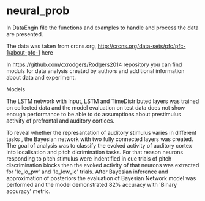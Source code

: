# neural_prob

In DataEngin file the functions and examples to handle and process the data are presented. 


The data was taken from crcns.org,  http://crcns.org/data-sets/pfc/pfc-1/about-pfc-1 here

In https://github.com/cxrodgers/Rodgers2014 repository you can find moduls for data analysis created by authors and additional information about data and experiment. 

Models 


The LSTM  network with Input, LSTM and TimeDistributed layers was trained on collected data and the model evaluation on test data does not show enough performance to be able to do assumptions about prestimulus activity of prefrontal and auditory cortices. 


To reveal whether the represantation of auditory stimulus varies in different tasks , the Bayesian network with two fully connected layers was created. The goal of analysis was to classify the evoked activity of auditory cortex into localisation and pitch dicrimination tasks. 
For that reason neurons responding to pitch stimulus were indentified in cue trials of pitch discrimination blocks then the evoked  activity of that neurons was extracted for 'le_lo_pw' and 'le_low_lc' trials. After Bayesian inference and  approximation of posteriors the evaluation of Bayesian Network model  was performed and the model demonstrated 82% accuracy with 'Binary accuracy' metric. 












